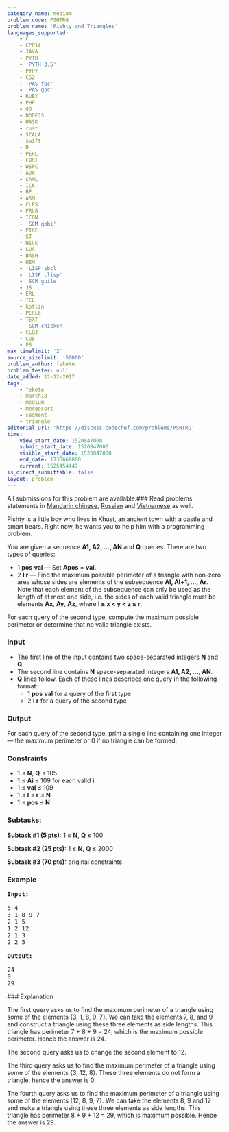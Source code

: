 ```yaml
---
category_name: medium
problem_code: PSHTRG
problem_name: 'Pishty and Triangles'
languages_supported:
    - C
    - CPP14
    - JAVA
    - PYTH
    - 'PYTH 3.5'
    - PYPY
    - CS2
    - 'PAS fpc'
    - 'PAS gpc'
    - RUBY
    - PHP
    - GO
    - NODEJS
    - HASK
    - rust
    - SCALA
    - swift
    - D
    - PERL
    - FORT
    - WSPC
    - ADA
    - CAML
    - ICK
    - BF
    - ASM
    - CLPS
    - PRLG
    - ICON
    - 'SCM qobi'
    - PIKE
    - ST
    - NICE
    - LUA
    - BASH
    - NEM
    - 'LISP sbcl'
    - 'LISP clisp'
    - 'SCM guile'
    - JS
    - ERL
    - TCL
    - kotlin
    - PERL6
    - TEXT
    - 'SCM chicken'
    - CLOJ
    - COB
    - FS
max_timelimit: '2'
source_sizelimit: '50000'
problem_author: fekete
problem_tester: null
date_added: 12-12-2017
tags:
    - fekete
    - march18
    - medium
    - mergesort
    - segment
    - triangle
editorial_url: 'https://discuss.codechef.com/problems/PSHTRG'
time:
    view_start_date: 1520847000
    submit_start_date: 1520847000
    visible_start_date: 1520847000
    end_date: 1735669800
    current: 1525454449
is_direct_submittable: false
layout: problem
---
```

All submissions for this problem are available.### Read problems statements in [Mandarin chinese](http://www.codechef.com/download/translated/MARCH18/mandarin/PSHTRG.pdf), [Russian](http://www.codechef.com/download/translated/MARCH18/russian/PSHTRG.pdf) and [Vietnamese](http://www.codechef.com/download/translated/MARCH18/vietnamese/PSHTRG.pdf) as well.

Pishty is a little boy who lives in Khust, an ancient town with a castle and smart bears. Right now, he wants you to help him with a programming problem.

You are given a sequence **A1, A2, ..., AN** and **Q** queries. There are two types of queries:

- 1 **pos** **val** — Set **Apos** = **val**.
- 2 **l r** — Find the maximum possible perimeter of a triangle with non-zero area whose sides are elements of the subsequence **Al, Al+1, ..., Ar**. Note that each element of the subsequence can only be used as the length of at most one side, i.e. the sides of each valid triangle must be elements **Ax**, **Ay**, **Az**, where **l ≤ x < y < z ≤ r**.

For each query of the second type, compute the maximum possible perimeter or determine that no valid triangle exists.

### Input

- The first line of the input contains two space-separated integers **N** and **Q**.
- The second line contains **N** space-separated integers **A1, A2, ..., AN**.
- **Q** lines follow. Each of these lines describes one query in the following format: 
  - 1 **pos** **val** for a query of the first type
  - 2 **l** **r** for a query of the second type

### Output

For each query of the second type, print a single line containing one integer — the maximum perimeter or 0 if no triangle can be formed.

### Constraints

- 1 ≤ **N**, **Q** ≤ 105
- 1 ≤ **Ai** ≤ 109 for each valid **i**
- 1 ≤ **val** ≤ 109
- 1 ≤ **l** ≤ **r** ≤ **N**
- 1 ≤ **pos** ≤ **N**

###  Subtasks:

**Subtask #1 (5 pts):** 1 ≤ **N**, **Q** ≤ 100

**Subtask #2 (25 pts):** 1 ≤ **N**, **Q** ≤ 2000

**Subtask #3 (70 pts):** original constraints

### Example

<pre><b>Input:</b>

5 4
3 1 8 9 7
2 1 5
1 2 12
2 1 3
2 2 5

<b>Output:</b>

24
0
29
</pre>### Explanation

The first query asks us to find the maximum perimeter of a triangle using some of the elements {3, 1, 8, 9, 7}. We can take the elements 7, 8, and 9 and construct a triangle using these three elements as side lengths. This triangle has perimeter 7 + 8 + 9 = 24, which is the maximum possible perimeter. Hence the answer is 24.

The second query asks us to change the second element to 12.

The third query asks us to find the maximum perimeter of a triangle using some of the elements {3, 12, 8}. These three elements do not form a triangle, hence the answer is 0.

The fourth query asks us to find the maximum perimeter of a triangle using some of the elements {12, 8, 9, 7}. We can take the elements 8, 9 and 12 and make a triangle using these three elements as side lengths. This triangle has perimeter 8 + 9 + 12 = 29, which is maximum possible. Hence the answer is 29.
